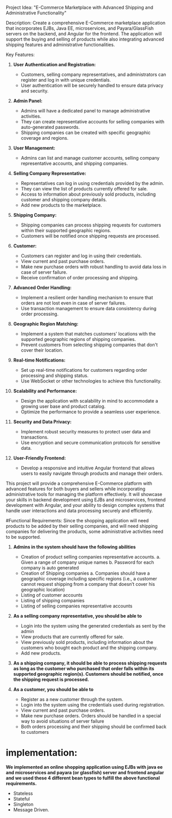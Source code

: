 Project Idea: "E-Commerce Marketplace with Advanced Shipping and Administrative Functionality"

Description:
Create a comprehensive E-Commerce marketplace application that incorporates EJBs, Java EE, microservices, and Payara/GlassFish servers on the backend, and Angular for the frontend. The application will support the buying and selling of products while also integrating advanced shipping features and administrative functionalities.

Key Features:

1. **User Authentication and Registration:**
   - Customers, selling company representatives, and administrators can register and log in with unique credentials.
   - User authentication will be securely handled to ensure data privacy and security.

2. **Admin Panel:**
   - Admins will have a dedicated panel to manage administrative activities.
   - They can create representative accounts for selling companies with auto-generated passwords.
   - Shipping companies can be created with specific geographic coverage and regions.

3. **User Management:**
   - Admins can list and manage customer accounts, selling company representative accounts, and shipping companies.

4. **Selling Company Representative:**
   - Representatives can log in using credentials provided by the admin.
   - They can view the list of products currently offered for sale.
   - Access to information about previously sold products, including customer and shipping company details.
   - Add new products to the marketplace.

5. **Shipping Company:**
   - Shipping companies can process shipping requests for customers within their supported geographic regions.
   - Customers will be notified once shipping requests are processed.
   
6. **Customer:**
   - Customers can register and log in using their credentials.
   - View current and past purchase orders.
   - Make new purchase orders with robust handling to avoid data loss in case of server failure.
   - Receive confirmation of order processing and shipping.

7. **Advanced Order Handling:**
   - Implement a resilient order handling mechanism to ensure that orders are not lost even in case of server failures.
   - Use transaction management to ensure data consistency during order processing.

8. **Geographic Region Matching:**
   - Implement a system that matches customers' locations with the supported geographic regions of shipping companies.
   - Prevent customers from selecting shipping companies that don't cover their location.

9. **Real-time Notifications:**
   - Set up real-time notifications for customers regarding order processing and shipping status.
   - Use WebSocket or other technologies to achieve this functionality.

10. **Scalability and Performance:**
    - Design the application with scalability in mind to accommodate a growing user base and product catalog.
    - Optimize the performance to provide a seamless user experience.

11. **Security and Data Privacy:**
    - Implement robust security measures to protect user data and transactions.
    - Use encryption and secure communication protocols for sensitive data.

12. **User-Friendly Frontend:**
    - Develop a responsive and intuitive Angular frontend that allows users to easily navigate through products and manage their orders.

This project will provide a comprehensive E-Commerce platform with advanced features for both buyers and sellers while incorporating administrative tools for managing the platform effectively. It will showcase your skills in backend development using EJBs and microservices, frontend development with Angular, and your ability to design complex systems that handle user interactions and data processing securely and efficiently.

#Functional Requirements:
Since the shopping application will need products to be added by their selling companies, and will need shipping 
companies for delivering the products, some administrative activities need to be supported.
1. **Admins in the system should have the following abilities**
	- Creation of product selling companies representative accounts.
		a. Given a range of company unique names
		b. Password for each company is auto generated
	- Creation of Shipping companies
		a. Companies should have a geographic coverage including specific regions (i.e., a customer cannot request 			shipping from a company that doesn’t cover his geographic location)
	- Listing of customer accounts
	- Listing of shipping companies
	- Listing of selling companies representative accounts
2. **As a selling company representative, you should be able to**
	- Login into the system using the generated credentials as sent by the admin
	- View products that are currently offered for sale.
	- View previously sold products, including information about the customers who bought each product and the shipping 		company.
	- Add new products.

3. **As a shipping company, it should be able to process shipping requests as long as the customer who purchased that order  falls within its supported geographic region(s). Customers should be notified, once the shipping request is processed.**

1. **As a customer, you should be able to**
	- Register as a new customer through the system.
	- Login into the system using the credentials used during registration.
	- View current and past purchase orders.
	- Make new purchase orders. Orders should be handled in a special way to avoid situations of 	server failure
	- Both orders processing and their shipping should be confirmed back to customers

# implementation:
**We implemented an online shopping application using EJBs with java ee and microservices and payara (or glassfish) server  and frontend angular and  we used these 4 different bean types to fulfill the above functional requirements.**
- Stateless
- Stateful
- Singleton
- Message Driven.

